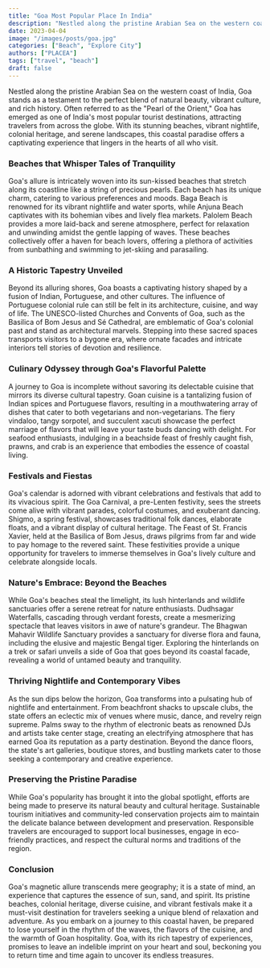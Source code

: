 ```yaml
---
title: "Goa Most Popular Place In India"
description: "Nestled along the pristine Arabian Sea on the western coast of India, Goa stands as a testament to the perfect blend of natural beauty."
date: 2023-04-04
image: "/images/posts/goa.jpg"
categories: ["Beach", "Explore City"]
authors: ["PLACEA"]
tags: ["travel", "beach"]
draft: false
---
```


Nestled along the pristine Arabian Sea on the western coast of India, Goa stands as a testament to the perfect blend of natural beauty, vibrant culture, and rich history. Often referred to as the "Pearl of the Orient," Goa has emerged as one of India's most popular tourist destinations, attracting travelers from across the globe. With its stunning beaches, vibrant nightlife, colonial heritage, and serene landscapes, this coastal paradise offers a captivating experience that lingers in the hearts of all who visit.

### Beaches that Whisper Tales of Tranquility

Goa's allure is intricately woven into its sun-kissed beaches that stretch along its coastline like a string of precious pearls. Each beach has its unique charm, catering to various preferences and moods. Baga Beach is renowned for its vibrant nightlife and water sports, while Anjuna Beach captivates with its bohemian vibes and lively flea markets. Palolem Beach provides a more laid-back and serene atmosphere, perfect for relaxation and unwinding amidst the gentle lapping of waves. These beaches collectively offer a haven for beach lovers, offering a plethora of activities from sunbathing and swimming to jet-skiing and parasailing.

### A Historic Tapestry Unveiled

Beyond its alluring shores, Goa boasts a captivating history shaped by a fusion of Indian, Portuguese, and other cultures. The influence of Portuguese colonial rule can still be felt in its architecture, cuisine, and way of life. The UNESCO-listed Churches and Convents of Goa, such as the Basilica of Bom Jesus and Sé Cathedral, are emblematic of Goa's colonial past and stand as architectural marvels. Stepping into these sacred spaces transports visitors to a bygone era, where ornate facades and intricate interiors tell stories of devotion and resilience.

### Culinary Odyssey through Goa's Flavorful Palette

A journey to Goa is incomplete without savoring its delectable cuisine that mirrors its diverse cultural tapestry. Goan cuisine is a tantalizing fusion of Indian spices and Portuguese flavors, resulting in a mouthwatering array of dishes that cater to both vegetarians and non-vegetarians. The fiery vindaloo, tangy sorpotel, and succulent xacuti showcase the perfect marriage of flavors that will leave your taste buds dancing with delight. For seafood enthusiasts, indulging in a beachside feast of freshly caught fish, prawns, and crab is an experience that embodies the essence of coastal living.

### Festivals and Fiestas

Goa's calendar is adorned with vibrant celebrations and festivals that add to its vivacious spirit. The Goa Carnival, a pre-Lenten festivity, sees the streets come alive with vibrant parades, colorful costumes, and exuberant dancing. Shigmo, a spring festival, showcases traditional folk dances, elaborate floats, and a vibrant display of cultural heritage. The Feast of St. Francis Xavier, held at the Basilica of Bom Jesus, draws pilgrims from far and wide to pay homage to the revered saint. These festivities provide a unique opportunity for travelers to immerse themselves in Goa's lively culture and celebrate alongside locals.

### Nature's Embrace: Beyond the Beaches

While Goa's beaches steal the limelight, its lush hinterlands and wildlife sanctuaries offer a serene retreat for nature enthusiasts. Dudhsagar Waterfalls, cascading through verdant forests, create a mesmerizing spectacle that leaves visitors in awe of nature's grandeur. The Bhagwan Mahavir Wildlife Sanctuary provides a sanctuary for diverse flora and fauna, including the elusive and majestic Bengal tiger. Exploring the hinterlands on a trek or safari unveils a side of Goa that goes beyond its coastal facade, revealing a world of untamed beauty and tranquility.

### Thriving Nightlife and Contemporary Vibes

As the sun dips below the horizon, Goa transforms into a pulsating hub of nightlife and entertainment. From beachfront shacks to upscale clubs, the state offers an eclectic mix of venues where music, dance, and revelry reign supreme. Palms sway to the rhythm of electronic beats as renowned DJs and artists take center stage, creating an electrifying atmosphere that has earned Goa its reputation as a party destination. Beyond the dance floors, the state's art galleries, boutique stores, and bustling markets cater to those seeking a contemporary and creative experience.

### Preserving the Pristine Paradise

While Goa's popularity has brought it into the global spotlight, efforts are being made to preserve its natural beauty and cultural heritage. Sustainable tourism initiatives and community-led conservation projects aim to maintain the delicate balance between development and preservation. Responsible travelers are encouraged to support local businesses, engage in eco-friendly practices, and respect the cultural norms and traditions of the region.

### Conclusion

Goa's magnetic allure transcends mere geography; it is a state of mind, an experience that captures the essence of sun, sand, and spirit. Its pristine beaches, colonial heritage, diverse cuisine, and vibrant festivals make it a must-visit destination for travelers seeking a unique blend of relaxation and adventure. As you embark on a journey to this coastal haven, be prepared to lose yourself in the rhythm of the waves, the flavors of the cuisine, and the warmth of Goan hospitality. Goa, with its rich tapestry of experiences, promises to leave an indelible imprint on your heart and soul, beckoning you to return time and time again to uncover its endless treasures.